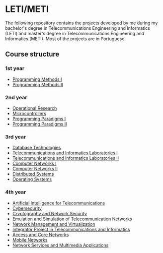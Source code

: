 # LETI/METI

The following repository contains the projects developed by me during my bachelor's degree 
in Telecommunications Engineering and Informatics (LETI) and master's degree in Telecommunications Engineering 
and Informatics (METI). Most of the projects are in Portuguese.

## Course structure
### 1st year
* [Programming Methods I](https://github.com/tiago19fp/LETI-METI/tree/main/1_ano/MP1)
* [Programming Methods II](https://github.com/tiago19fp/LETI-METI/tree/main/1_ano/MP2)
### 2nd year
* [Operational Research](https://github.com/tiago19fp/LETI-METI/tree/main/2_ano/IO)
* [Microcontrollers](https://github.com/tiago19fp/LETI-METI/tree/main/2_ano/Microcontroladores)
* [Programming Paradigms I](https://github.com/tiago19fp/LETI-METI/tree/main/2_ano/PP1)
* [Programming Paradigms II](https://github.com/tiago19fp/LETI-METI/tree/main/2_ano/PP2)
### 3rd year
* [Database Technologies](https://github.com/tiago19fp/LETI-METI/tree/main/3_ano/BD)
* [Telecommunications and Informatics Laboratories I](https://github.com/tiago19fp/LETI-METI/tree/main/3_ano/LTI1)
* [Telecommunications and Informatics Laboratories II](https://github.com/tiago19fp/LETI-METI/tree/main/3_ano/LTI2)
* [Computer Networks I](https://github.com/tiago19fp/LETI-METI/tree/main/3_ano/Redes1)
* [Computer Networks II](https://github.com/tiago19fp/LETI-METI/tree/main/3_ano/Redes2)
* [Distributed Systems](https://github.com/tiago19fp/LETI-METI/tree/main/3_ano/SD)
* [Operating Systems](https://github.com/tiago19fp/LETI-METI/tree/main/3_ano/SO)
### 4th year
* [Artificial Intelligence for Telecommunications](https://github.com/tiago19fp/LETI-METI/tree/main/4_ano/AI)
* [Cybersecurity](https://github.com/tiago19fp/LETI-METI/tree/main/4_ano/CiBER)
* [Cryptography and Network Security](https://github.com/tiago19fp/LETI-METI/tree/main/4_ano/CRIPTO)
* [Emulation and Simulation of Telecommunication Networks](https://github.com/tiago19fp/LETI-METI/tree/main/4_ano/ESRT)
* [Network Management and Virtualization](https://github.com/tiago19fp/LETI-METI/tree/main/4_ano/GVR)
* [Integrator Project in Telecommunications and Informatics](https://github.com/tiago19fp/LETI-METI/tree/main/4_ano/PITI)
* [Access and Core Networks](https://github.com/tiago19fp/LETI-METI/tree/main/4_ano/RAN)
* [Mobile Networks](https://github.com/tiago19fp/LETI-METI/tree/main/4_ano/RM)
* [Network Services and Multimedia Applications](https://github.com/tiago19fp/LETI-METI/tree/main/4_ano/SRAM)
